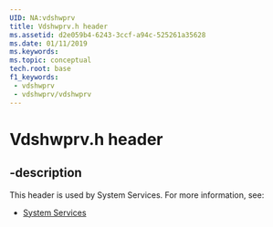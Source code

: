 ```yaml
---
UID: NA:vdshwprv
title: Vdshwprv.h header
ms.assetid: d2e059b4-6243-3ccf-a94c-525261a35628
ms.date: 01/11/2019
ms.keywords: 
ms.topic: conceptual
tech.root: base
f1_keywords:
 - vdshwprv
 - vdshwprv/vdshwprv
---
```


# Vdshwprv.h header


## -description

This header is used by System Services. For more information, see:

- [System Services](../_base/index.md)

